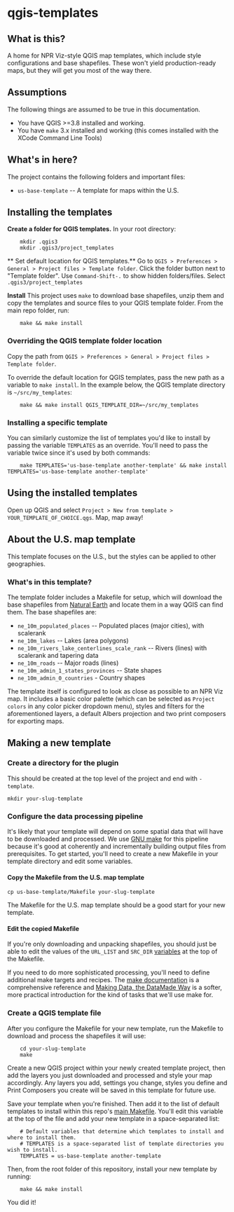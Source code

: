 # qgis-templates

## What is this?

A home for NPR Viz-style QGIS map templates, which include style configurations and base shapefiles. These won't yield production-ready maps, but they will get you most of the way there.

## Assumptions

The following things are assumed to be true in this documentation.

- You have QGIS >=3.8 installed and working.
- You have `make` 3.x installed and working (this comes installed with the XCode Command Line Tools)

## What's in here?

The project contains the following folders and important files:

- `us-base-template` -- A template for maps within the U.S.

## Installing the templates
**Create a folder for QGIS templates.** In your root directory:

		mkdir .qgis3
		mkdir .qgis3/project_templates

** Set default location for QGIS templates.** Go to `QGIS > Preferences > General > Project files > Template folder`. Click the folder button next to "Template folder". Use `Command-Shift-.` to show hidden folders/files. Select `.qgis3/project_templates`

**Install** This project uses `make` to download base shapefiles, unzip them and copy the templates and source files to your QGIS template folder. From the main repo folder, run:

		make && make install



### Overriding the QGIS template folder location

Copy the path from `QGIS > Preferences > General > Project files > Template folder`.

To override the default location for QGIS templates, pass the new path as a variable to `make install`. In the example below, the QGIS template directory is `~/src/my_templates`:

		make && make install QGIS_TEMPLATE_DIR=~/src/my_templates

### Installing a specific template

You can similarly customize the list of templates you'd like to install by passing the variable `TEMPLATES` as an override.
You'll need to pass the variable twice since it's used by both commands:

        make TEMPLATES='us-base-template another-template' && make install TEMPLATES='us-base-template another-template'

## Using the installed templates

Open up QGIS and select `Project > New from template > YOUR_TEMPLATE_OF_CHOICE.qgs`. Map, map away!


## About the U.S. map template

This template focuses on the U.S., but the styles can be applied to other geographies.

### What's in this template?

The template folder includes a Makefile for setup, which will download the base shapefiles from [Natural Earth](http://www.naturalearthdata.com/downloads/) and locate them in a way QGIS can find them. The base shapefiles are:

- `ne_10m_populated_places` -- Populated places (major cities), with scalerank
- `ne_10m_lakes` -- Lakes (area polygons)
- `ne_10m_rivers_lake_centerlines_scale_rank` -- Rivers (lines) with scalerank and tapering data
- `ne_10m_roads` -- Major roads (lines)
- `ne_10m_admin_1_states_provinces` -- State shapes
- `ne_10m_admin_0_countries` - Country shapes

The template itself is configured to look as close as possible to an NPR Viz map. It includes a basic color palette (which can be selected as `Project colors` in any color picker dropdown menu), styles and filters for the aforementioned layers, a default Albers projection and two print composers for exporting maps.

## Making a new template

### Create a directory for the plugin

This should be created at the top level of the project and end with `-template`.

```
mkdir your-slug-template
```

### Configure the data processing pipeline

It's likely that your template will depend on some spatial data that will have to be downloaded and processed.  We use [GNU make](https://www.gnu.org/software/make/) for this pipeline because it's good at coherently and incrementally building output files from prerequisites.  To get started, you'll need to create a new Makefile in your template directory and edit some variables.

#### Copy the Makefile from the U.S. map template

```
cp us-base-template/Makefile your-slug-template
```

The Makefile for the U.S. map template should be a good start for your new template.

#### Edit the copied Makefile

If you're only downloading and unpacking shapefiles, you should just be able to edit the values of the `URL_LIST` and `SRC_DIR` [variables](https://www.gnu.org/software/make/manual/html_node/Using-Variables.html#Using-Variables) at the top of the Makefile.

If you need to do more sophisticated processing, you'll need to define additional make targets and recipes.  The [make documentation](https://www.gnu.org/software/make/manual/html_node/) is a comprehensive reference and [Making Data, the DataMade Way](https://github.com/datamade/data-making-guidelines) is a softer, more practical introduction for the kind of tasks that we'll use make for.

### Create a QGIS template file

After you configure the Makefile for your new template, run the Makefile
to download and process the shapefiles it will use:

        cd your-slug-template
        make

Create a new QGIS project within your newly created template project,
then add the layers you just downloaded and processed and style your map
accordingly. Any layers you add, settings you change, styles you define
and Print Composers you create will be saved in this template for future
use.

Save your template when you're finished. Then add it to the list of
default templates to install within this repo's [main
Makefile](./Makefile). You'll edit this variable at the top of the file
and add your new template in a space-separated list:

        # Default variables that determine which templates to install and where to install them.
        # TEMPLATES is a space-separated list of template directories you wish to install.
        TEMPLATES = us-base-template another-template

Then, from the root folder of this repository, install your new template
by running:

        make && make install

You did it!
